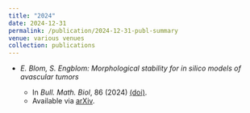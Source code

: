 ```yaml
---
title: "2024"
date: 2024-12-31
permalink: /publication/2024-12-31-publ-summary
venue: various venues
collection: publications
---
```


*   _E. Blom, S. Engblom: Morphological stability for in silico models of avascular tumors_
    
    *   In _Bull. Math. Biol_, 86 (2024) [(doi)](https://doi.org/10.1007/s11538-024-01297-x).
    *   Available via [arXiv](http://arxiv.org/abs/2309.07889).

